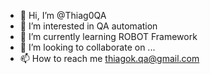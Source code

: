 - 👋 Hi, I’m @Thiag0QA
- 👀 I’m interested in QA automation
- 🌱 I’m currently learning ROBOT Framework
- 💞️ I’m looking to collaborate on ...
- 📫 How to reach me thiagok.qa@gmail.com

<!---
Thiag0QA/Thiag0QA is a ✨ special ✨ repository because its `README.md` (this file) appears on your GitHub profile.
You can click the Preview link to take a look at your changes.
--->

